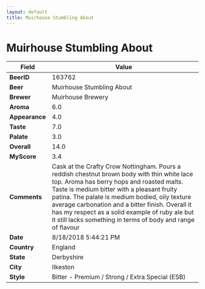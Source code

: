 ```yaml
---
layout: default
title: Muirhouse Stumbling About 
---
```


# Muirhouse Stumbling About 

| Field         | Value     |
|---------------|-----------|
| **BeerID** | 163762 |
| **Beer** | Muirhouse Stumbling About  |
| **Brewer** | Muirhouse Brewery |
| **Aroma** | 6.0 |
| **Appearance** | 4.0 |
| **Taste** | 7.0 |
| **Palate** | 3.0 |
| **Overall** | 14.0 |
| **MyScore** | 3.4 |
| **Comments** | Cask at the Crafty Crow Nottingham. Pours a reddish chestnut brown body with thin white lace top. Aroma has berry hops and roasted malts. Taste is medium bitter with a pleasant fruity patina. The palate is medium bodied, oily texture average carbonation and a bitter finish. Overall it has my respect as a solid example of ruby ale but it still lacks something in terms of body and range of flavour  |
| **Date** | 8/18/2018 5:44:21 PM |
| **Country** | England |
| **State** | Derbyshire |
| **City** | Ilkeston |
| **Style** | Bitter - Premium / Strong / Extra Special (ESB) |
